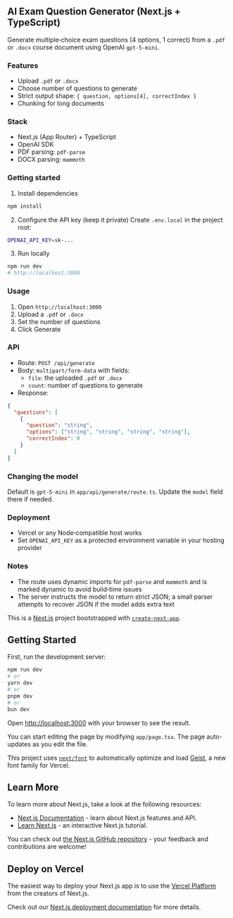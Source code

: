 ## AI Exam Question Generator (Next.js + TypeScript)

Generate multiple‑choice exam questions (4 options, 1 correct) from a `.pdf` or `.docx` course document using OpenAI `gpt-5-mini`.

### Features
- Upload `.pdf` or `.docx`
- Choose number of questions to generate
- Strict output shape: `{ question, options[4], correctIndex }`
- Chunking for long documents

### Stack
- Next.js (App Router) + TypeScript
- OpenAI SDK
- PDF parsing: `pdf-parse`
- DOCX parsing: `mammoth`

### Getting started
1) Install dependencies
```bash
npm install
```

2) Configure the API key (keep it private)
Create `.env.local` in the project root:
```bash
OPENAI_API_KEY=sk-...
```

3) Run locally
```bash
npm run dev
# http://localhost:3000
```

### Usage
1) Open `http://localhost:3000`
2) Upload a `.pdf` or `.docx`
3) Set the number of questions
4) Click Generate

### API
- Route: `POST /api/generate`
- Body: `multipart/form-data` with fields:
  - `file`: the uploaded `.pdf` or `.docx`
  - `count`: number of questions to generate
- Response:
```json
{
  "questions": [
    {
      "question": "string",
      "options": ["string", "string", "string", "string"],
      "correctIndex": 0
    }
  ]
}
```

### Changing the model
Default is `gpt-5-mini` in `app/api/generate/route.ts`. Update the `model` field there if needed.

### Deployment
- Vercel or any Node‑compatible host works
- Set `OPENAI_API_KEY` as a protected environment variable in your hosting provider

### Notes
- The route uses dynamic imports for `pdf-parse` and `mammoth` and is marked dynamic to avoid build‑time issues
- The server instructs the model to return strict JSON; a small parser attempts to recover JSON if the model adds extra text

This is a [Next.js](https://nextjs.org) project bootstrapped with [`create-next-app`](https://nextjs.org/docs/app/api-reference/cli/create-next-app).

## Getting Started

First, run the development server:

```bash
npm run dev
# or
yarn dev
# or
pnpm dev
# or
bun dev
```

Open [http://localhost:3000](http://localhost:3000) with your browser to see the result.

You can start editing the page by modifying `app/page.tsx`. The page auto-updates as you edit the file.

This project uses [`next/font`](https://nextjs.org/docs/app/building-your-application/optimizing/fonts) to automatically optimize and load [Geist](https://vercel.com/font), a new font family for Vercel.

## Learn More

To learn more about Next.js, take a look at the following resources:

- [Next.js Documentation](https://nextjs.org/docs) - learn about Next.js features and API.
- [Learn Next.js](https://nextjs.org/learn) - an interactive Next.js tutorial.

You can check out [the Next.js GitHub repository](https://github.com/vercel/next.js) - your feedback and contributions are welcome!

## Deploy on Vercel

The easiest way to deploy your Next.js app is to use the [Vercel Platform](https://vercel.com/new?utm_medium=default-template&filter=next.js&utm_source=create-next-app&utm_campaign=create-next-app-readme) from the creators of Next.js.

Check out our [Next.js deployment documentation](https://nextjs.org/docs/app/building-your-application/deploying) for more details.
